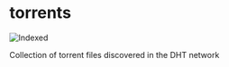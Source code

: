 torrents 
========
![Indexed](https://img.shields.io/badge/indexed-186177-blue)

Collection of torrent files discovered in the DHT network
